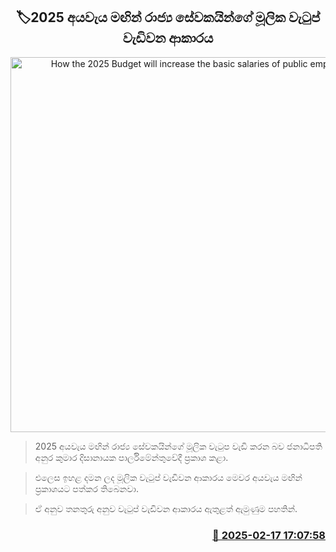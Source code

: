 <p align='center'><b><h2 align='center' title='How the 2025 Budget will increase the basic salaries of public employees'>🏷2025 අයවැය මඟින් රාජ්‍ය සේවකයින්ගේ මූලික වැටුප් වැඩිවන ආකාරය </h2></b></p>
<p align='center'><img src='https://helakuru.sgp1.cdn.digitaloceanspaces.com/esana/images/lib/budget-2025-new.jpg' width='600' alt='How the 2025 Budget will increase the basic salaries of public employees'></p>

> 2025 අයවැය මඟින් රාජ්‍ය සේවකයින්ගේ මූලික වැටුප වැඩි කරන බව ජනාධිපති අනුර කුමාර දිසානායක පාර්ලිමේන්තුවේදී ප්‍රකාශ කළා.

> එලෙස ඉහළ දමන ලද මූලික වැටුප් වැඩිවන ආකාරය මෙවර අයවැය මඟින් ප්‍රකාශයට පත්කර තිබෙනවා.

> ඒ අනුව තනතුරු අනුව වැටුප් වැඩිවන ආකාරය ඇතුළත් ඇමුණුම පහතින්. 



<h3 align='right'><a href='https://www.helakuru.lk/esana/p/107543/'>📅 2025-02-17 17:07:58</a></h3>
